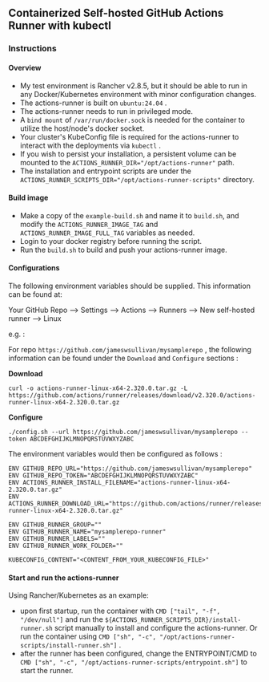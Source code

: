 ## Containerized Self-hosted GitHub Actions Runner with kubectl

### Instructions

#### Overview

- My test environment is Rancher v2.8.5, but it should be able to run in any Docker/Kubernetes environment with minor configuration changes.
- The actions-runner is built on `ubuntu:24.04` .
- The actions-runner needs to run in privileged mode.
- A `bind mount` of `/var/run/docker.sock` is needed for the container to utilize the host/node's docker socket.
- Your cluster's KubeConfig file is required for the actions-runner to interact with the deployments via `kubectl` .
- If you wish to persist your installation, a persistent volume can be mounted to the `ACTIONS_RUNNER_DIR="/opt/actions-runner"` path.
- The installation and entrypoint scripts are under the `ACTIONS_RUNNER_SCRIPTS_DIR="/opt/actions-runner-scripts"` directory.

#### Build image

- Make a copy of the `example-build.sh` and name it to `build.sh`, and modify the `ACTIONS_RUNNER_IMAGE_TAG` and `ACTIONS_RUNNER_IMAGE_FULL_TAG` variables as needed.
- Login to your docker registry before running the script.
- Run the `build.sh` to build and push your actions-runner image.

#### Configurations

The following environment variables should be supplied. This information can be found at:

Your GitHub Repo --> Settings --> Actions --> Runners --> New self-hosted runner --> Linux

e.g. :

For repo `https://github.com/jameswsullivan/mysamplerepo` , the following information can be found under the `Download` and `Configure` sections :

**Download**
```
curl -o actions-runner-linux-x64-2.320.0.tar.gz -L https://github.com/actions/runner/releases/download/v2.320.0/actions-runner-linux-x64-2.320.0.tar.gz
```

**Configure**
```
./config.sh --url https://github.com/jameswsullivan/mysamplerepo --token ABCDEFGHIJKLMNOPQRSTUVWXYZABC
```


The environment variables would then be configured as follows :

```
ENV GITHUB_REPO_URL="https://github.com/jameswsullivan/mysamplerepo"
ENV GITHUB_REPO_TOKEN="ABCDEFGHIJKLMNOPQRSTUVWXYZABC"
ENV ACTIONS_RUNNER_INSTALL_FILENAME="actions-runner-linux-x64-2.320.0.tar.gz"
ENV ACTIONS_RUNNER_DOWNLOAD_URL="https://github.com/actions/runner/releases/download/v2.320.0/actions-runner-linux-x64-2.320.0.tar.gz"

ENV GITHUB_RUNNER_GROUP=""
ENV GITHUB_RUNNER_NAME="mysamplerepo-runner"
ENV GITHUB_RUNNER_LABELS=""
ENV GITHUB_RUNNER_WORK_FOLDER=""

KUBECONFIG_CONTENT="<CONTENT_FROM_YOUR_KUBECONFIG_FILE>"
```

#### Start and run the actions-runner

Using Rancher/Kubernetes as an example:
- upon first startup, run the container with `CMD ["tail", "-f", "/dev/null"]` and run the `${ACTIONS_RUNNER_SCRIPTS_DIR}/install-runner.sh` script manually to install and configure the actions-runner. Or run the container using `CMD ["sh", "-c", "/opt/actions-runner-scripts/install-runner.sh"]` .
- after the runner has been configured, change the ENTRYPOINT/CMD to `CMD ["sh", "-c", "/opt/actions-runner-scripts/entrypoint.sh"]` to start the runner.

